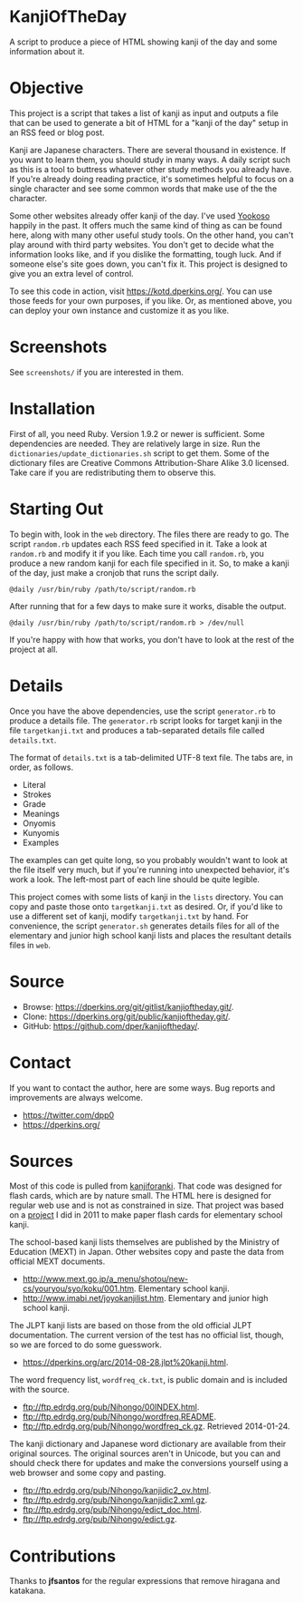 KanjiOfTheDay
=============

A script to produce a piece of HTML showing kanji of the day and some information about it.


Objective
=========

This project is a script that takes a list of kanji as input and outputs a file that can be used to generate a bit of HTML for a "kanji of the day" setup in an RSS feed or blog post.

Kanji are Japanese characters.  There are several thousand in existence.  If you want to learn them, you should study in many ways.  A daily script such as this is a tool to buttress whatever other study methods you already have.  If you're already doing reading practice, it's sometimes helpful to focus on a single character and see some common words that make use of the the character.

Some other websites already offer kanji of the day.  I've used [Yookoso](http://www.yookoso.com/study/) happily in the past.  It offers much the same kind of thing as can be found here, along with many other useful study tools.  On the other hand, you can't play around with third party websites.  You don't get to decide what the information looks like, and if you dislike the formatting, tough luck.  And if someone else's site goes down, you can't fix it.  This project is designed to give you an extra level of control.

To see this code in action, visit <https://kotd.dperkins.org/>.  You can use those feeds for your own purposes, if you like.  Or, as mentioned above, you can deploy your own instance and customize it as you like.


Screenshots
===========

See `screenshots/` if you are interested in them.


Installation
============

First of all, you need Ruby.  Version 1.9.2 or newer is sufficient.  Some dependencies are needed.  They are relatively large in size.  Run the `dictionaries/update_dictionaries.sh` script to get them.  Some of the dictionary files are Creative Commons Attribution-Share Alike 3.0 licensed.  Take care if you are redistributing them to observe this.


Starting Out
============

To begin with, look in the `web` directory.  The files there are ready to go.  The script `random.rb` updates each RSS feed specified in it.  Take a look at `random.rb` and modify it if you like.  Each time you call `random.rb`, you produce a new random kanji for each file specified in it.  So, to make a kanji of the day, just make a cronjob that runs the script daily.

```
@daily /usr/bin/ruby /path/to/script/random.rb
```

After running that for a few days to make sure it works, disable the output.

```
@daily /usr/bin/ruby /path/to/script/random.rb > /dev/null
```

If you're happy with how that works, you don't have to look at the rest of the project at all.


Details
=======

Once you have the above dependencies, use the script `generator.rb` to produce a details file.  The `generator.rb` script looks for target kanji in the file `targetkanji.txt` and produces a tab-separated details file called `details.txt`.

The format of `details.txt` is a tab-delimited UTF-8 text file.  The tabs are, in order, as follows.

* Literal
* Strokes
* Grade
* Meanings
* Onyomis
* Kunyomis
* Examples

The examples can get quite long, so you probably wouldn't want to look at the file itself very much, but if you're running into unexpected behavior, it's work a look.  The left-most part of each line should be quite legible.

This project comes with some lists of kanji in the `lists` directory.  You can copy and paste those onto `targetkanji.txt` as desired.  Or, if you'd like to use a different set of kanji, modify `targetkanji.txt` by hand.  For convenience, the script `generator.sh` generates details files for all of the elementary and junior high school kanji lists and places the resultant details files in `web`.


Source
======

* Browse: <https://dperkins.org/git/gitlist/kanjioftheday.git/>.
* Clone: <https://dperkins.org/git/public/kanjioftheday.git/>.
* GitHub: <https://github.com/dper/kanjioftheday/>.


Contact
=======

If you want to contact the author, here are some ways.  Bug reports and improvements are always welcome.

* <https://twitter.com/dpp0>
* <https://dperkins.org/>


Sources
=======

Most of this code is pulled from [kanjiforanki](https://github.com/dper/kanjiforanki).  That code was designed for flash cards, which are by nature small.  The HTML here is designed for regular web use and is not as constrained in size.  That project was based on a [project](https://dperkins.org/arc/2011-03-22.kanji%20flashcards.html) I did in 2011 to make paper flash cards for elementary school kanji.

The school-based kanji lists themselves are published by the Ministry of Education (MEXT) in Japan.  Other websites copy and paste the data from official MEXT documents.

* <http://www.mext.go.jp/a_menu/shotou/new-cs/youryou/syo/koku/001.htm>.  Elementary school kanji.
* <http://www.imabi.net/joyokanjilist.htm>.  Elementary and junior high school kanji.

The JLPT kanji lists are based on those from the old official JLPT documentation.  The current version of the test has no official list, though, so we are forced to do some guesswork.

* <https://dperkins.org/arc/2014-08-28.jlpt%20kanji.html>.  

The word frequency list, `wordfreq_ck.txt`, is public domain and is included with the source.

* <ftp://ftp.edrdg.org/pub/Nihongo/00INDEX.html>.
* <ftp://ftp.edrdg.org/pub/Nihongo/wordfreq.README>.
* <ftp://ftp.edrdg.org/pub/Nihongo/wordfreq_ck.gz>.  Retrieved 2014-01-24.

The kanji dictionary and Japanese word dictionary are available from their original sources.  The original sources aren't in Unicode, but you can and should check there for updates and make the conversions yourself using a web browser and some copy and pasting.

* <ftp://ftp.edrdg.org/pub/Nihongo/kanjidic2_ov.html>.
* <ftp://ftp.edrdg.org/pub/Nihongo/kanjidic2.xml.gz>.
* <ftp://ftp.edrdg.org/pub/Nihongo/edict_doc.html>.
* <ftp://ftp.edrdg.org/pub/Nihongo/edict.gz>.


Contributions
=============

Thanks to **jfsantos** for the regular expressions that remove hiragana and katakana.
